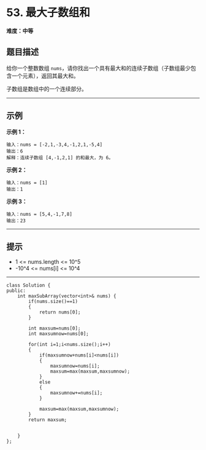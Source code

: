 # 53. 最大子数组和

**难度：中等**

## 题目描述

给你一个整数数组 `nums`，请你找出一个具有最大和的连续子数组（子数组最少包含一个元素），返回其最大和。

子数组是数组中的一个连续部分。

---

## 示例

**示例 1：**
```
输入：nums = [-2,1,-3,4,-1,2,1,-5,4]
输出：6
解释：连续子数组 [4,-1,2,1] 的和最大，为 6。
```

**示例 2：**
```
输入：nums = [1]
输出：1
```

**示例 3：**
```
输入：nums = [5,4,-1,7,8]
输出：23
```

---

## 提示

- 1 <= nums.length <= 10^5
- -10^4 <= nums[i] <= 10^4

---

```
class Solution {
public:
    int maxSubArray(vector<int>& nums) {
        if(nums.size()==1)
        {
            return nums[0];
        }

        int maxsum=nums[0];
        int maxsumnow=nums[0];

        for(int i=1;i<nums.size();i++)
        {
            if(maxsumnow+nums[i]<nums[i])
            {
                maxsumnow=nums[i];
                maxsum=max(maxsum,maxsumnow);
            }
            else
            {
                maxsumnow+=nums[i];
            }
           
            maxsum=max(maxsum,maxsumnow);
        }
        return maxsum;
        

    }
};
```

